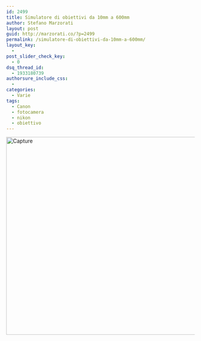 ```yaml
---
id: 2499
title: Simulatore di obiettivi da 10mm a 600mm
author: Stefano Marzorati
layout: post
guid: http://marzorati.co/?p=2499
permalink: /simulatore-di-obiettivi-da-10mm-a-600mm/
layout_key:
  - 
post_slider_check_key:
  - 0
dsq_thread_id:
  - 1933180739
authorsure_include_css:
  - 
categories:
  - Varie
tags:
  - Canon
  - fotocamera
  - nikon
  - obiettivo
---
```

<a href="http://imaging.nikon.com/lineup/lens/simulator/index.htm" target="_blank"><img class="size-full wp-image-2500 aligncenter" alt="Capture" src="http://res.cloudinary.com/marzorati-co/image/upload/v1408107881/Capture_wl77gx.png" width="712" height="528" /></a>